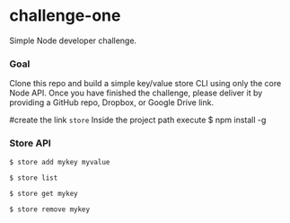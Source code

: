 # challenge-one
Simple Node developer challenge.

### Goal
Clone this repo and build a simple key/value store CLI using only the core Node API. Once you have finished the challenge, please deliver it by providing a GitHub repo, Dropbox, or Google Drive link.


#create the link `store`
Inside the project path execute
$ npm install -g


### Store API

`$ store add mykey myvalue`

`$ store list`

`$ store get mykey`

`$ store remove mykey`
